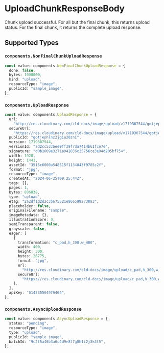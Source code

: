 # UploadChunkResponseBody

Chunk upload successful. For all but the final chunk, this returns upload status. For the final chunk, it returns the complete upload response.


## Supported Types

### `components.NonFinalChunkUploadResponse`

```typescript
const value: components.NonFinalChunkUploadResponse = {
  done: false,
  bytes: 1000000,
  kind: "upload",
  resourceType: "image",
  publicId: "sample_image",
};
```

### `components.UploadResponse`

```typescript
const value: components.UploadResponse = {
  url:
    "http://res.cloudinary.com/cld-docs/image/upload/v1719307544/gotjephlnz2jgiu20zni.jpg",
  secureUrl:
    "https://res.cloudinary.com/cld-docs/image/upload/v1719307544/gotjephlnz2jgiu20zni.jpg",
  publicId: "gotjephlnz2jgiu20zni",
  version: 1719307544,
  versionId: "7d2cc533bee9ff39f7da7414b61fce7e",
  signature: "d0b1009e3271a942836c25756ce3e04d205bf754",
  width: 1920,
  height: 1441,
  assetId: "3515c6000a548515f1134043f9785c2f",
  format: "jpg",
  resourceType: "image",
  createdAt: "2024-06-25T09:25:44Z",
  tags: [],
  pages: 1,
  bytes: 896838,
  type: "upload",
  etag: "2a2df1d2d2c3b675521e866599273083",
  placeholder: false,
  originalFilename: "sample",
  imageMetadata: {},
  illustrationScore: 0,
  semiTransparent: false,
  grayscale: false,
  eager: [
    {
      transformation: "c_pad,h_300,w_400",
      width: 400,
      height: 300,
      bytes: 26775,
      format: "jpg",
      url:
        "http://res.cloudinary.com/cld-docs/image/upload/c_pad,h_300,w_400/v1719307544/gotjephlnz2jgiu20zni.jpg",
      secureUrl:
        "https://res.cloudinary.com/cld-docs/image/upload/c_pad,h_300,w_400/v1719307544/gotjephlnz2jgiu20zni.jpg",
    },
  ],
  apiKey: "614335564976464",
};
```

### `components.AsyncUploadResponse`

```typescript
const value: components.AsyncUploadResponse = {
  status: "pending",
  resourceType: "image",
  type: "upload",
  publicId: "sample_image",
  batchId: "9c2f5a46b3a6c4d9e8f7g0h1i2j3k4l5",
};
```

